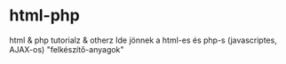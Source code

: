 # html-php
html &amp; php tutorialz & otherz
Ide jönnek a html-es és php-s (javascriptes, AJAX-os) "felkészítő-anyagok"
